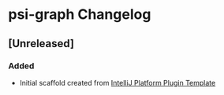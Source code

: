 <!-- Keep a Changelog guide -> https://keepachangelog.com -->

# psi-graph Changelog

## [Unreleased]
### Added
- Initial scaffold created from [IntelliJ Platform Plugin Template](https://github.com/JetBrains/intellij-platform-plugin-template)
